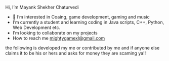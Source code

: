  Hi, I’m Mayank Shekher Chaturvedi
- 👀 I’m interested in Coaing, game development, gaming and music
-  I’m currently a student and learning coding in Java scripts, C++, Python, Web Development etc.
-  I’m looking to collaborate on my projects
- How to reach me mightygamexl@gmail.com

the following is developed my me or contributed by me and if anyone else claims it to be his or hers and asks for money they are scaming ya!!

<!---
MayankShekherchaturvedi/MayankShekherchaturvedi is a ✨ special ✨ repository because its `README.md` (this file) appears on your GitHub profile.
You can click the Preview link to take a look at your changes.
--->
